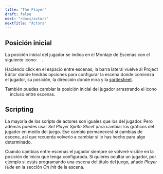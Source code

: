 ```yaml
---
title: "The Player"
draft: false
next: "/docs/actors"
nextTitle: "Actors"
---
```


## Posición inicial

La posición inicial del jugador se indica en el Montaje de Escenas con el siguiente icono: <img src="/img/screenshots/player-start.png" style="height:12px"/>.

Haciendo click en el espacio entre escenas, la barra lateral vuelve al Project Editor donde tendrás opciones para configurar la escena donde comienza el jugador, su posición, la dirección donde mira y la [spritesheet](/docs/sprites).

También puedes cambiar la posición inicial del jugador arrastrando el icono <img src="/img/screenshots/player-start.png" style="height:12px"/> incluso entre escenas.

## Scripting

La mayoría de los scripts de actores son iguales que los del jugador. Pero además puedes usar _Set Player Sprite Sheet_ para cambiar los gráficos del jugador en medio del juego. Ese cambio permanecerá si cambias de escena, así que recuerda volverlo a cambiar si lo has hecho para algo determinado.

Cuando cambias entre escenas el jugador siempre se volveré visible en la posición de inicio que tenga configurada. Si quieres ocultar un jugador, por ejemplo si estás programando una escena del título del juego, añade _Player Hide_ en la sección _On Init_ de la escena.